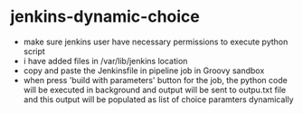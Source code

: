 # jenkins-dynamic-choice

- make sure jenkins user have necessary permissions to execute python script
- i have added files in /var/lib/jenkins location
- copy and paste the Jenkinsfile in pipeline job in Groovy sandbox
- when press 'build with parameters' button for the job, the python code will be executed in background and output will be sent to outpu.txt file and this output will be populated as list of choice paramters dynamically
